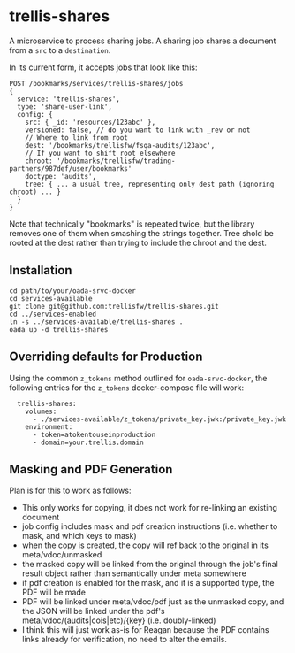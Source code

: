 # trellis-shares

A microservice to process sharing jobs. A sharing job shares a document from a
`src` to a `destination`.

In its current form, it accepts jobs that look like this:

```http
POST /bookmarks/services/trellis-shares/jobs
{
  service: 'trellis-shares',
  type: 'share-user-link',
  config: {
    src: { _id: 'resources/123abc' },
    versioned: false, // do you want to link with _rev or not
    // Where to link from root
    dest: '/bookmarks/trellisfw/fsqa-audits/123abc',
    // If you want to shift root elsewhere
    chroot: '/bookmarks/trellisfw/trading-partners/987def/user/bookmarks'
    doctype: 'audits',
    tree: { ... a usual tree, representing only dest path (ignoring chroot) ... }
  }
}
```

Note that technically "bookmarks" is repeated twice, but the library removes one of
them when smashing the strings together. Tree shold be rooted at the dest rather than
trying to include the chroot and the dest.

## Installation

```docker-compose
cd path/to/your/oada-srvc-docker
cd services-available
git clone git@github.com:trellisfw/trellis-shares.git
cd ../services-enabled
ln -s ../services-available/trellis-shares .
oada up -d trellis-shares
```

## Overriding defaults for Production

Using the common `z_tokens` method outlined for `oada-srvc-docker`, the following entries
for the `z_tokens` docker-compose file will work:

```docker-compose
  trellis-shares:
    volumes:
      - ./services-available/z_tokens/private_key.jwk:/private_key.jwk
    environment:
      - token=atokentouseinproduction
      - domain=your.trellis.domain
```

## Masking and PDF Generation

Plan is for this to work as follows:

- This only works for copying, it does not work for re-linking an existing document
- job config includes mask and pdf creation instructions (i.e. whether to mask, and which keys to mask)
- when the copy is created, the copy will ref back to the original in its meta/vdoc/unmasked
- the masked copy will be linked from the original through the job's final result object rather than semantically under meta somewhere
- if pdf creation is enabled for the mask, and it is a supported type, the PDF will be made
- PDF will be linked under meta/vdoc/pdf just as the unmasked copy, and the JSON will be linked under the pdf's meta/vdoc/(audits|cois|etc)/{key} (i.e. doubly-linked)
- I think this will just work as-is for Reagan because the PDF contains links already for verification, no need to alter the emails.
